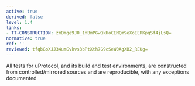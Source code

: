 ```yaml
---
active: true
derived: false
level: 1.4
links:
- TT-CONSTRUCTION: zmDmge9J0_1nBmPGwQkHoCEMQm9eXoEERKpqSf4jLsQ=
normative: true
ref: ''
reviewed: tfqbGoXJJ34umGvkvs3bPtXth7G9cSeW0AgXB2_REUg=
---
```


All tests for uProtocol, and its build and test environments, are constructed from
controlled/mirrored sources and are reproducible, with any exceptions documented

